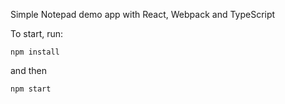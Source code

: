 Simple Notepad demo app with React, Webpack and TypeScript

To start, run:

```npm install```

and then

```npm start```